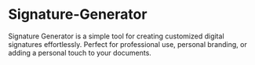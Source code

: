# Signature-Generator
Signature Generator is a simple tool for creating customized digital signatures effortlessly. Perfect for professional use, personal branding, or adding a personal touch to your documents.
